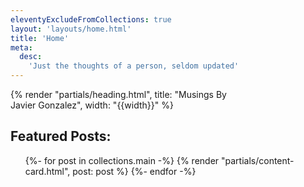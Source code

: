 ```yaml
---
eleventyExcludeFromCollections: true
layout: 'layouts/home.html'
title: 'Home'
meta:
  desc:
    'Just the thoughts of a person, seldom updated'
---
```

  {% render "partials/heading.html", title: "Musings By <br> Javier Gonzalez", width: "{{width}}" %}
  <div class="py-8 leading-8 {{ width }}">
    <h2 class="text-xl font-black">Featured Posts:</h2>
    <ul class="grid grid-cols-1 md:grid-cols-2 lg:grid-cols-3 gap-4 justify-around">
    {%- for post in collections.main -%}
      {% render "partials/content-card.html", post: post %}
    {%- endfor -%}
    </ul>
  </div>